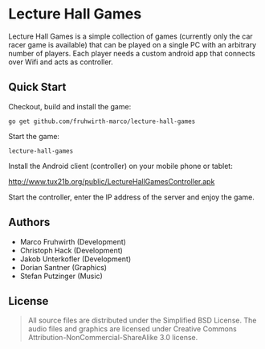 Lecture Hall Games
==================

Lecture Hall Games is a simple collection of games (currently only the car
racer game is available) that can be played on a single PC with an arbitrary
number of players. Each player needs a custom android app that connects over
Wifi and acts as controller.


Quick Start
-----------

Checkout, build and install the game:

    go get github.com/fruhwirth-marco/lecture-hall-games

Start the game:

    lecture-hall-games

Install the Android client (controller) on your mobile phone or tablet:

http://www.tux21b.org/public/LectureHallGamesController.apk

Start the controller, enter the IP address of the server and enjoy the game.


Authors
-------

 * Marco Fruhwirth (Development)
 * Christoph Hack (Development)
 * Jakob Unterkofler (Development)
 * Dorian Santner (Graphics)
 * Stefan Putzinger (Music)


License
-------

> All source files are distributed under the Simplified BSD License. The audio
> files and graphics are licensed under Creative Commons
> Attribution-NonCommercial-ShareAlike 3.0 license.
